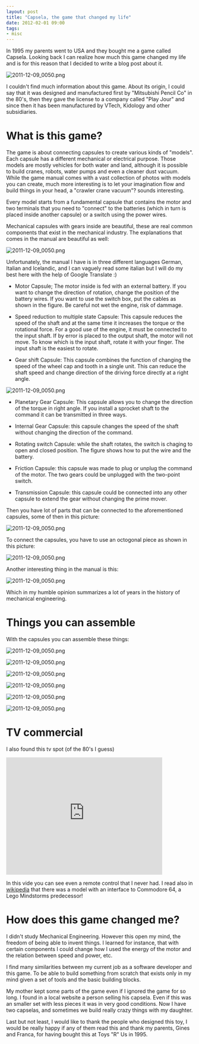 ```yaml
---
layout: post
title: "Capsela, the game that changed my life"
date: 2012-02-01 09:00
tags:
- misc
---
```


In 1995 my parents went to USA and they bought me a game called Capsela. Looking back I can realize how much this game changed my life and is for this reason that I decided to write a blog post about it.

![2011-12-09_0050.png](https://s3.amazonaws.com/joseoncode.com/img/capsela-01.png)

I couldn't find much information about this game. About its origin, I could say that it was designed and manufactured first by "Mitsubishi Pencil Co" in the 80's, then they gave the license to a company called "Play Jour" and since then it has been manufactured by VTech, Kidology and other subsidiaries.

What is this game?
=================

The game is about connecting capsules to create various kinds of "models". Each capsule has a different mechanical or electrical purpose. Those models are mostly vehicles for both water and land, although it is possible to build cranes, robots, water pumps and even a cleaner dust vacuum. While the game manual comes with a vast collection of photos with models you can create, much more interesting is to let your imagination flow and build things in your head, a "crawler crane vacuum"? sounds interesting.

Every model starts from a fundamental capsule that contains the motor and two terminals that you need to "connect" to the batteries (which in turn is placed inside another capsule) or a switch using the power wires.

Mechanical capsules with gears inside are beautiful, these are real common components that exist in the mechanical industry. The explanations that comes in the manual are beautiful as well:

![2011-12-09_0050.png](https://s3.amazonaws.com/joseoncode.com/img/capsela-02.jpg)

Unfortunately, the manual I have is in three different languages German, Italian and Icelandic, and I can vaguely read some italian but I will do my best here with the help of Google Translate :)

*  Motor Capsule; The motor inside is fed with an external battery. If you want to change the direction of rotation, change the position of the battery wires. If you want to use the switch box, put the cables as shown in the figure. Be careful not wet the engine, risk of dammage.

*  Speed reduction to multiple state Capsule: This capsule reduces the speed of the shaft and at the same time it increases the torque or the rotational force. For a good use of the engine, it must be connected to the input shaft. If by error is placed to the output shaft, the motor will not move. To know which is the input shaft, rotate it with your finger. The input shaft is the easiest to rotate.

*  Gear shift Capsule: This capsule combines the function of changing the speed of the wheel cap and tooth in a single unit. This can reduce the shaft speed and change direction of the driving force directly at a right angle.

![2011-12-09_0050.png](https://s3.amazonaws.com/joseoncode.com/img/capsela-03.jpg)

*  Planetary Gear Capsule: This capsule allows you to change the direction of the torque in right angle. If you install a sprocket shaft to the command it can be transmitted in three ways.

*  Internal Gear Capsule: this capsule changes the speed of the shaft without changing the direction of the command.

*  Rotating switch Capsule: while the shaft rotates, the switch is chaging to open and closed position. The figure shows how to put the wire and the battery.

*  Friction Capsule: this capsule was made to plug or unplug the command of the motor. The two gears could be unplugged with the two-point switch.

*  Transmission Capsule: this capsule could be connected into any other capsule to extend the gear without changing the prime mover.

Then you have lot of parts that can be connected to the aforementioned capsules, some of then in this picture:

![2011-12-09_0050.png](https://s3.amazonaws.com/joseoncode.com/img/capsela-06.jpg)

To connect the capsules, you have to use an octogonal piece as shown in this picture:

![2011-12-09_0050.png](https://s3.amazonaws.com/joseoncode.com/img/capsela-04.jpg)


Another interesting thing in the manual is this:

![2011-12-09_0050.png](https://s3.amazonaws.com/joseoncode.com/img/capsela-05.jpg)

Which in my humble opinion summarizes a lot of years in the history of mechanical engineering.


Things you can assemble
=======================

With the capsules you can assemble these things:

![2011-12-09_0050.png](https://s3.amazonaws.com/joseoncode.com/img/capsela-07.jpg)

![2011-12-09_0050.png](https://s3.amazonaws.com/joseoncode.com/img/capsela-08.jpg)

![2011-12-09_0050.png](https://s3.amazonaws.com/joseoncode.com/img/capsela-09.jpg)

![2011-12-09_0050.png](https://s3.amazonaws.com/joseoncode.com/img/capsela-10.jpg)

![2011-12-09_0050.png](https://s3.amazonaws.com/joseoncode.com/img/capsela-10.jpg)

![2011-12-09_0050.png](https://s3.amazonaws.com/joseoncode.com/img/capsela-11.jpg)



TV commercial
=====================

I also found this tv spot (of the 80's I guess)

<iframe width="420" height="315" src="http://www.youtube.com/embed/xXfla5LU8gc" frameborder="0" allowfullscreen></iframe>

In this vide you can see even a remote control that I never had. I read also in [wikipedia](http://en.wikipedia.org/wiki/Capsela) that there was a model with an interface to Commodore 64, a Lego Mindstorms predecessor!

How does this game changed me?
==============================

I didn't study Mechanical Engineering. However this open my mind, the freedom of being able to invent things. I learned for instance, that with certain components I could change how I used the energy of the motor and the relation between speed and power, etc.

I find many similarities between my current job as a software developer and this game. To be able to build something from scratch that exists only in my mind given a set of tools and the basic building blocks.

My mother kept some parts of the game even if I ignored the game for so long. I found in a local website a person selling his capsela. Even if this was an smaller set with less pieces it was in very good conditions. Now I have two capselas, and sometimes we build really crazy things with my daughter.

Last but not least, I would like to thank the people who designed this toy, I would be really happy if any of them read this and thank my parents, Gines and Franca, for having bought this at Toys "R" Us in 1995.